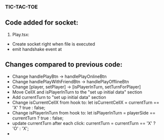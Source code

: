 ### TIC-TAC-TOE

## Code added for socket:
1. Play.tsx: 
- Create socket right when file is executed
- emit handshake event at


## Changes compared to previous code:
- Change handlePlayBtn -> handlePlayOnlineBtn
- Change handlePlayWithFriendBtn -> handlePlayOfflineBtn
- Change [player, setPlayer] -> [isPlayerInTurn, setTurnForPlayer]
- Move CellX and isPlayerInTurn to the "set up initial data" section
- Add currentTurn to "set up initial data" section
- Change isCurrentCellX from hook to: let isCurrentCellX = currentTurn == 'X' ? true : false;
- Change isPlayerInTurn from hook to: let isPlayerInTurn = playerSide == currentTurn ? true : false;
- update currentTurn after each click:  currentTurn = currentTurn == 'X' ? 'O' : 'X';
- 
